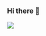 ### Hi there 👋
<img align="center" src="https://github-readme-stats.vercel.app/api/<CARD_TYPE>/?username=<odhiamboatieno>&theme=<THEME_NAME>" />

<!--
**odhiamboatieno/odhiamboatieno** is a ✨ _special_ ✨ repository because its `README.md` (this file) appears on your GitHub profile.

Here are some ideas to get you started:

- 🔭 I’m currently working on ...
- 🌱 I’m currently learning ...
- 👯 I’m looking to collaborate on ...
- 🤔 I’m looking for help with ...
- 💬 Ask me about ...
- 📫 How to reach me: ...
- 😄 Pronouns: ...
- ⚡ Fun fact: ...
-->
